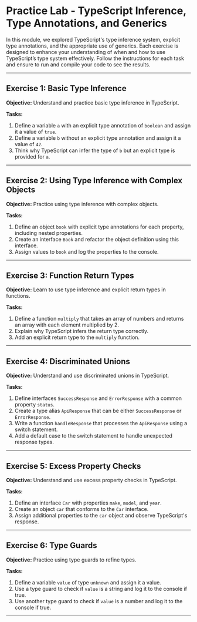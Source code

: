 # Practice Lab - TypeScript Inference, Type Annotations, and Generics

In this module, we explored TypeScript's type inference system, explicit type annotations, and the appropriate use of generics. Each exercise is designed to enhance your understanding of when and how to use TypeScript’s type system effectively. Follow the instructions for each task and ensure to run and compile your code to see the results.

---

## Exercise 1: Basic Type Inference

**Objective:** Understand and practice basic type inference in TypeScript.

**Tasks:**

1. Define a variable `a` with an explicit type annotation of `boolean` and assign it a value of `true`.
2. Define a variable `b` without an explicit type annotation and assign it a value of `42`.
3. Think why TypeScript can infer the type of `b` but an explicit type is provided for `a`.

---

## Exercise 2: Using Type Inference with Complex Objects

**Objective:** Practice using type inference with complex objects.

**Tasks:**

1. Define an object `book` with explicit type annotations for each property, including nested properties.
2. Create an interface `Book` and refactor the object definition using this interface.
3. Assign values to `book` and log the properties to the console.

---

## Exercise 3: Function Return Types

**Objective:** Learn to use type inference and explicit return types in functions.

**Tasks:**

1. Define a function `multiply` that takes an array of numbers and returns an array with each element multiplied by 2.
2. Explain why TypeScript infers the return type correctly.
3. Add an explicit return type to the `multiply` function.

---

## Exercise 4: Discriminated Unions

**Objective:** Understand and use discriminated unions in TypeScript.

**Tasks:**

1. Define interfaces `SuccessResponse` and `ErrorResponse` with a common property `status`.
2. Create a type alias `ApiResponse` that can be either `SuccessResponse` or `ErrorResponse`.
3. Write a function `handleResponse` that processes the `ApiResponse` using a switch statement.
4. Add a default case to the switch statement to handle unexpected response types.

---

## Exercise 5: Excess Property Checks

**Objective:** Understand and use excess property checks in TypeScript.

**Tasks:**

1. Define an interface `Car` with properties `make`, `model`, and `year`.
2. Create an object `car` that conforms to the `Car` interface.
3. Assign additional properties to the `car` object and observe TypeScript's response.

---

## Exercise 6: Type Guards

**Objective:** Practice using type guards to refine types.

**Tasks:**

1. Define a variable `value` of type `unknown` and assign it a value.
2. Use a type guard to check if `value` is a string and log it to the console if true.
3. Use another type guard to check if `value` is a number and log it to the console if true.

---
